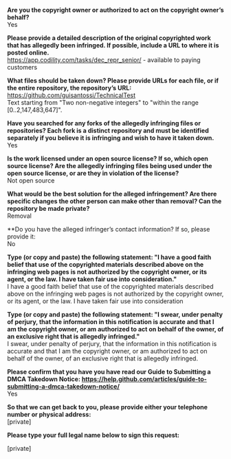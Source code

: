 **Are you the copyright owner or authorized to act on the copyright owner’s behalf?**   
Yes  
  
**Please provide a detailed description of the original copyrighted work that has allegedly been infringed. If possible, include a URL to where it is posted online.**   
https://app.codility.com/tasks/dec_repr_senior/ - available to paying customers  
  
**What files should be taken down? Please provide URLs for each file, or if the entire repository, the repository’s URL:**   
https://github.com/guisantossi/TechnicalTest   
Text starting from "Two non-negative integers" to "within the range [0..2,147,483,647]".  
  
**Have you searched for any forks of the allegedly infringing files or repositories? Each fork is a distinct repository and must be identified separately if you believe it is infringing and wish to have it taken down.**   
Yes  
  
**Is the work licensed under an open source license? If so, which open source license? Are the allegedly infringing files being used under the open source license, or are they in violation of the license?**   
Not open source  
  
**What would be the best solution for the alleged infringement? Are there specific changes the other person can make other than removal? Can the repository be made private?**   
Removal  
  
**Do you have the alleged infringer’s contact information? If so, please provide it:   
No  
  
**Type (or copy and paste) the following statement: "I have a good faith belief that use of the copyrighted materials described above on the infringing web pages is not authorized by the copyright owner, or its agent, or the law. I have taken fair use into consideration."**   
I have a good faith belief that use of the copyrighted materials described above on the infringing web pages is not authorized by the copyright owner, or its agent, or the law. I have taken fair use into consideration  
  
**Type (or copy and paste) the following statement: "I swear, under penalty of perjury, that the information in this notification is accurate and that I am the copyright owner, or am authorized to act on behalf of the owner, of an exclusive right that is allegedly infringed."**   
I swear, under penalty of perjury, that the information in this notification is accurate and that I am the copyright owner, or am authorized to act on behalf of the owner, of an exclusive right that is allegedly infringed.  
  
**Please confirm that you have you have read our Guide to Submitting a DMCA Takedown Notice: https://help.github.com/articles/guide-to-submitting-a-dmca-takedown-notice/**   
Yes  
  
**So that we can get back to you, please provide either your telephone number or physical address:**   
[private]  

**Please type your full legal name below to sign this request:**   

[private]
